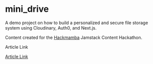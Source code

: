 # mini_drive

A demo project on how to build a personalized and secure file storage system using Cloudinary, Auth0, and Next.js.

Content created for the [Hackmamba](https://content.hackmamba.io/) Jamstack Content Hackathon.


Article Link

[Article Link](https://dev.to/hackmamba/build-a-file-storage-system-with-cloudinary-auth0-kn)
